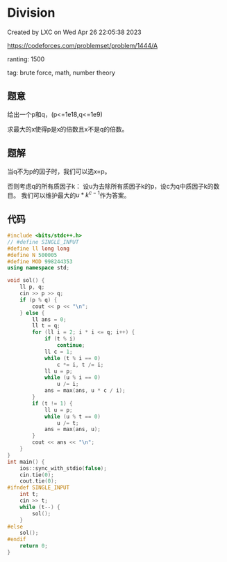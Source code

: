 # Division

Created by LXC on Wed Apr 26 22:05:38 2023

https://codeforces.com/problemset/problem/1444/A

ranting: 1500

tag: brute force, math, number theory

## 题意

给出一个p和q，(p<=1e18,q<=1e9)

求最大的x使得p是x的倍数且x不是q的倍数。

## 题解

当q不为p的因子时，我们可以选x=p。

否则考虑q的所有质因子k：
设u为去除所有质因子k的p，设c为q中质因子k的数目。
我们可以维护最大的$u*k^{c-1}$作为答案。

## 代码

``` cpp
#include <bits/stdc++.h>
// #define SINGLE_INPUT
#define ll long long
#define N 500005
#define MOD 998244353
using namespace std;

void sol() {
    ll p, q;
    cin >> p >> q;
    if (p % q) {
        cout << p << "\n";
    } else {
        ll ans = 0;
        ll t = q;
        for (ll i = 2; i * i <= q; i++) {
            if (t % i)
                continue;
            ll c = 1;
            while (t % i == 0)
                c *= i, t /= i;
            ll u = p;
            while (u % i == 0)
                u /= i;
            ans = max(ans, u * c / i);
        }
        if (t != 1) {
            ll u = p;
            while (u % t == 0)
                u /= t;
            ans = max(ans, u);
        }
        cout << ans << "\n";
    }
}
int main() {
    ios::sync_with_stdio(false);
    cin.tie(0);
    cout.tie(0);
#ifndef SINGLE_INPUT
    int t;
    cin >> t;
    while (t--) {
        sol();
    }
#else
    sol();
#endif
    return 0;
}
```